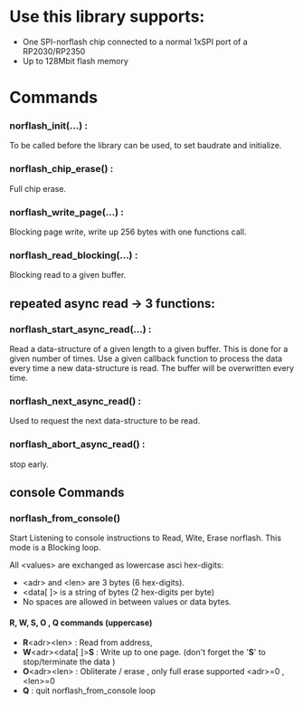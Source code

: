
# Use this library supports:
- One SPI-norflash chip connected to a normal 1xSPI port of a RP2030/RP2350
- Up to 128Mbit flash memory

 # Commands
 ### norflash_init(...) : 
 To be called before the library can be used, to set baudrate and initialize.
 ### norflash_chip_erase() : 
 Full chip erase.
 ### norflash_write_page(...) : 
 Blocking page write, write up 256 bytes with one functions call.
 ### norflash_read_blocking(...) : 
 Blocking read to a given buffer.

 ## repeated async read -> 3 functions:
### norflash_start_async_read(...) :

Read a data-structure of a given length to a given buffer. 
This is done for a given number of times.
Use a given callback function to process the data every time a new data-structure is read.
The buffer will be overwritten every time.

 ### norflash_next_async_read() :
 Used to request the next data-structure to be read.

### norflash_abort_async_read() :
stop early.

## console Commands

### norflash_from_console()
Start Listening to console instructions to Read, Wite, Erase norflash.
This mode is a Blocking loop.

All \<values> are exchanged as lowercase asci hex-digits:
- \<adr> and \<len> are 3 bytes (6 hex-digits).
- \<data[ ]> is a string of bytes  (2 hex-digits per byte)
- No spaces are allowed in between values or data bytes.

#### R, W, S, O , Q commands (uppercase)
- **R**\<adr>\<len> : Read from address, 
- **W**\<adr>\<data[ ]>**S** : Write up to one page. (don't forget the '**S**' to stop/terminate the data )
- **O**\<adr>\<len> : Obliterate / erase , only full erase supported \<adr>=0 , \<len>=0
- **Q** : quit norflash_from_console loop


